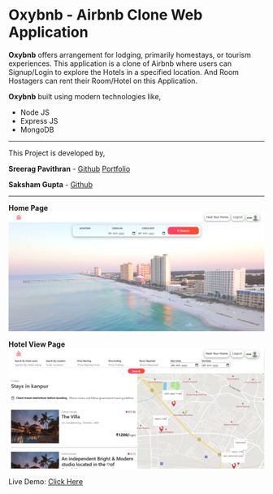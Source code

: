 # Oxybnb - Airbnb Clone Web Application

**Oxybnb** offers arrangement for lodging, primarily homestays, or tourism experiences. This application is a clone of Airbnb where users can Signup/Login to explore the Hotels in a specified location. And Room Hostagers can rent their Room/Hotel on this Application.

**Oxybnb** built using modern technologies like,

- Node JS
- Express JS
- MongoDB

---

This Project is developed by,


**Sreerag Pavithran** - [Github](https://github.com/sreerag-pavithran-au7 "Github")  [Portfolio](https://iamsreerag.xyz "portfolio")

**Saksham Gupta** - [Github](https://github.com/saksham-gupta-au7 "Github")

---

**Home Page**
![Screenshot 1](https://github.com/sreerag-pavithran-au7/Backend-Projects/blob/master/Oxybnb/screenshots/Oxybnb1.png "Screenshot 1")


**Hotel View Page**
![Screenshot 2](https://github.com/sreerag-pavithran-au7/Backend-Projects/blob/master/Oxybnb/screenshots/Oxybnb2.png "Screenshot 2")

Live Demo: [Click Here](http://still-anchorage-78289.herokuapp.com/ "Click Here")
